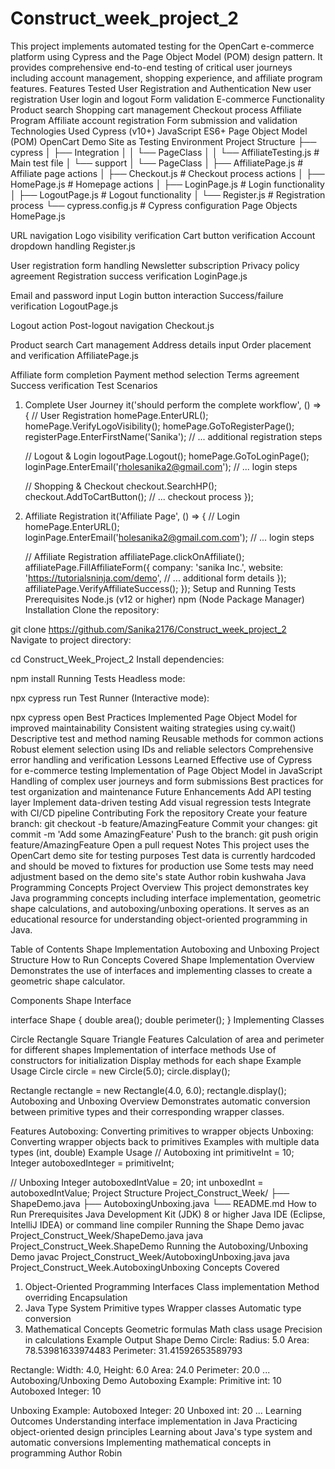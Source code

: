 # Construct_week_project_2
This project implements automated testing for the OpenCart e-commerce platform using Cypress and the Page Object Model (POM) design pattern. It provides comprehensive end-to-end testing of critical user journeys including account management, shopping experience, and affiliate program features.
Features Tested
User Registration and Authentication
New user registration
User login and logout
Form validation
E-commerce Functionality
Product search
Shopping cart management
Checkout process
Affiliate Program
Affiliate account registration
Form submission and validation
Technologies Used
Cypress (v10+)
JavaScript ES6+
Page Object Model (POM)
OpenCart Demo Site as Testing Environment
Project Structure
├── cypress
│   ├── Integration
│   │   └── PageClass
│   │       └── AffiliateTesting.js    # Main test file
│   └── support
│       └── PageClass
│           ├── AffiliatePage.js       # Affiliate page actions
│           ├── Checkout.js            # Checkout process actions
│           ├── HomePage.js            # Homepage actions
│           ├── LoginPage.js           # Login functionality
│           ├── LogoutPage.js          # Logout functionality
│           └── Register.js            # Registration process
└── cypress.config.js                  # Cypress configuration
Page Objects
HomePage.js

URL navigation
Logo visibility verification
Cart button verification
Account dropdown handling
Register.js

User registration form handling
Newsletter subscription
Privacy policy agreement
Registration success verification
LoginPage.js

Email and password input
Login button interaction
Success/failure verification
LogoutPage.js

Logout action
Post-logout navigation
Checkout.js

Product search
Cart management
Address details input
Order placement and verification
AffiliatePage.js

Affiliate form completion
Payment method selection
Terms agreement
Success verification
Test Scenarios
1. Complete User Journey
it('should perform the complete workflow', () => {
    // User Registration
    homePage.EnterURL();
    homePage.VerifyLogoVisibility();
    homePage.GoToRegisterPage();
    registerPage.EnterFirstName('Sanika');
    // ... additional registration steps

    // Logout & Login
    logoutPage.Logout();
    homePage.GoToLoginPage();
    loginPage.EnterEmail('rholesanika2@gmail.com');
    // ... login steps

    // Shopping & Checkout
    checkout.SearchHP();
    checkout.AddToCartButton();
    // ... checkout process
});
2. Affiliate Registration
it('Affiliate Page', () => {
    // Login
    homePage.EnterURL();
    loginPage.EnterEmail('holesanika2@gmail.com.com');
    // ... login steps

    // Affiliate Registration
    affiliatePage.clickOnAffiliate();
    affiliatePage.FillAffiliateForm({
        company: 'sanika Inc.',
        website: 'https://tutorialsninja.com/demo',
        // ... additional form details
    });
    affiliatePage.VerifyAffiliateSuccess();
});
Setup and Running Tests
Prerequisites
Node.js (v12 or higher)
npm (Node Package Manager)
Installation
Clone the repository:

git clone https://github.com/Sanika2176/Construct_week_project_2
Navigate to project directory:

cd Construct_Week_Project_2
Install dependencies:

npm install
Running Tests
Headless mode:

npx cypress run
Test Runner (Interactive mode):

npx cypress open
Best Practices Implemented
Page Object Model for improved maintainability
Consistent waiting strategies using cy.wait()
Descriptive test and method naming
Reusable methods for common actions
Robust element selection using IDs and reliable selectors
Comprehensive error handling and verification
Lessons Learned
Effective use of Cypress for e-commerce testing
Implementation of Page Object Model in JavaScript
Handling of complex user journeys and form submissions
Best practices for test organization and maintenance
Future Enhancements
 Add API testing layer
 Implement data-driven testing
 Add visual regression tests
 Integrate with CI/CD pipeline
Contributing
Fork the repository
Create your feature branch: git checkout -b feature/AmazingFeature
Commit your changes: git commit -m 'Add some AmazingFeature'
Push to the branch: git push origin feature/AmazingFeature
Open a pull request
Notes
This project uses the OpenCart demo site for testing purposes
Test data is currently hardcoded and should be moved to fixtures for production use
Some tests may need adjustment based on the demo site's state
Author
robin kushwaha
Java Programming Concepts Project
Overview
This project demonstrates key Java programming concepts including interface implementation, geometric shape calculations, and autoboxing/unboxing operations. It serves as an educational resource for understanding object-oriented programming in Java.

Table of Contents
Shape Implementation
Autoboxing and Unboxing
Project Structure
How to Run
Concepts Covered
Shape Implementation
Overview
Demonstrates the use of interfaces and implementing classes to create a geometric shape calculator.

Components
Shape Interface

interface Shape {
    double area();
    double perimeter();
}
Implementing Classes

Circle
Rectangle
Square
Triangle
Features
Calculation of area and perimeter for different shapes
Implementation of interface methods
Use of constructors for initialization
Display methods for each shape
Example Usage
Circle circle = new Circle(5.0);
circle.display();

Rectangle rectangle = new Rectangle(4.0, 6.0);
rectangle.display();
Autoboxing and Unboxing
Overview
Demonstrates automatic conversion between primitive types and their corresponding wrapper classes.

Features
Autoboxing: Converting primitives to wrapper objects
Unboxing: Converting wrapper objects back to primitives
Examples with multiple data types (int, double)
Example Usage
// Autoboxing
int primitiveInt = 10;
Integer autoboxedInteger = primitiveInt;

// Unboxing
Integer autoboxedIntValue = 20;
int unboxedInt = autoboxedIntValue;
Project Structure
Project_Construct_Week/
├── ShapeDemo.java
├── AutoboxingUnboxing.java
└── README.md
How to Run
Prerequisites
Java Development Kit (JDK) 8 or higher
Java IDE (Eclipse, IntelliJ IDEA) or command line compiler
Running the Shape Demo
javac Project_Construct_Week/ShapeDemo.java
java Project_Construct_Week.ShapeDemo
Running the Autoboxing/Unboxing Demo
javac Project_Construct_Week/AutoboxingUnboxing.java
java Project_Construct_Week.AutoboxingUnboxing
Concepts Covered
1. Object-Oriented Programming
Interfaces
Class implementation
Method overriding
Encapsulation
2. Java Type System
Primitive types
Wrapper classes
Automatic type conversion
3. Mathematical Concepts
Geometric formulas
Math class usage
Precision in calculations
Example Output
Shape Demo
Circle:
Radius: 5.0
Area: 78.53981633974483
Perimeter: 31.41592653589793

Rectangle:
Width: 4.0, Height: 6.0
Area: 24.0
Perimeter: 20.0
...
Autoboxing/Unboxing Demo
Autoboxing Example:
Primitive int: 10
Autoboxed Integer: 10

Unboxing Example:
Autoboxed Integer: 20
Unboxed int: 20
...
Learning Outcomes
Understanding interface implementation in Java
Practicing object-oriented design principles
Learning about Java's type system and automatic conversions
Implementing mathematical concepts in programming
Author
Robin

